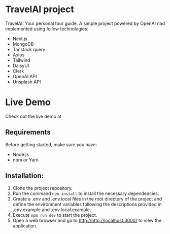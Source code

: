 # TravelAI project

TravelAI: Your personal tour guide. A simple project powered by OpenAI nad implemented using follow technologies:
 - Next.js
 - MongoDB
 - Tanstack query
 - Axios
 - Tailwind
 - DaisyUI
 - Clerk
 - OpenAI API
 - Unsplash API

# Live Demo

Check out the live demo at
[](*url*)

## Requirements

Before getting started, make sure you have:

- Node.js
- npm or Yarn

## Installation:

1. Clone the project repository.
2. Run the command `npm install` to install the necessary dependencies.
3. Create a .env and .env.local files in the root directory of the project and define the environment variables following the descriptions provided in .env.example and .env.local.example.
4. Execute `npm run dev` to start the project.
5. Open a web browser and go to
   [http://http://localhost:3000/](http://http://localhost:3000/)
   to view the application.
